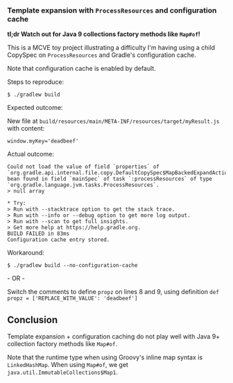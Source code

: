 ### Template expansion with `ProcessResources` and configuration cache

**tl;dr Watch out for Java 9 collections factory methods like `Map#of`!**

This is a MCVE toy project illustrating a difficulty I'm having using a child CopySpec on `ProcessResources` and Gradle's configuration cache.

Note that configuration cache is enabled by default.

Steps to reproduce:

`$ ./gradlew build`

Expected outcome:

New file at `build/resources/main/META-INF/resources/target/myResult.js` with content:
```
window.myKey='deadbeef'
```

Actual outcome:

```
Could not load the value of field `properties` of `org.gradle.api.internal.file.copy.DefaultCopySpec$MapBackedExpandAction` bean found in field `mainSpec` of task `:processResources` of type `org.gradle.language.jvm.tasks.ProcessResources`.
> null array

* Try:
> Run with --stacktrace option to get the stack trace.
> Run with --info or --debug option to get more log output.
> Run with --scan to get full insights.
> Get more help at https://help.gradle.org.
BUILD FAILED in 83ms
Configuration cache entry stored.
```

Workaround:

`$ ./gradlew build --no-configuration-cache`

\- OR \-

Switch the comments to define `propz` on lines 8 and 9, using definition `def propz = ['REPLACE_WITH_VALUE': 'deadbeef']`

## Conclusion

Template expansion + configuration caching do not play well with Java 9+ collection factory methods like `Map#of`.

Note that the runtime type when using Groovy's inline map syntax is `LinkedHashMap`.  When using `Map#of`, we get `java.util.ImmutableCollections$Map1`.
